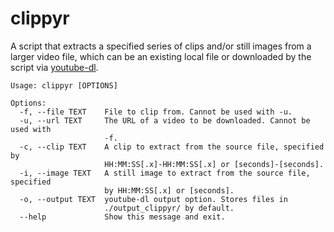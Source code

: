 # clippyr
A script that extracts a specified series of clips and/or still images from a larger video file, which can be an existing local file or downloaded by the script via [youtube-dl](https://github.com/ytdl-org/youtube-dl).

	Usage: clippyr [OPTIONS]
	
	Options:
	  -f, --file TEXT    File to clip from. Cannot be used with -u.
	  -u, --url TEXT     The URL of a video to be downloaded. Cannot be used with
	                     -f.
	  -c, --clip TEXT    A clip to extract from the source file, specified by
	                     HH:MM:SS[.x]-HH:MM:SS[.x] or [seconds]-[seconds].
	  -i, --image TEXT   A still image to extract from the source file, specified
	                     by HH:MM:SS[.x] or [seconds].
	  -o, --output TEXT  youtube-dl output option. Stores files in
	                     ./output_clippyr/ by default.
	  --help             Show this message and exit.
